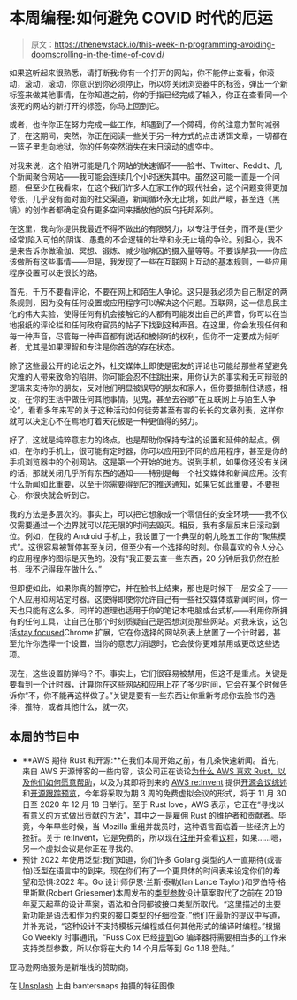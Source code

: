 # 本周编程:如何避免 COVID 时代的厄运

> 原文：<https://thenewstack.io/this-week-in-programming-avoiding-doomscrolling-in-the-time-of-covid/>

如果这听起来很熟悉，请打断我:你有一个打开的网站，你不能停止查看，你滚动，滚动，滚动，你意识到你必须停止，所以你关闭浏览器中的标签，弹出一个新标签来做其他事情，在你知道之前，你的手指已经完成了输入，你正在查看同一个该死的网站的新打开的标签，你马上回到它。

或者，也许你正在努力完成一些工作，却遇到了一个障碍，你的注意力暂时减弱了，在这期间，突然，你正在阅读一些关于另一种方式的点击诱饵文章，一切都在一篮子里走向地狱，你的任务突然消失在末日滚动的虚空中。

对我来说，这个陷阱可能是几个网站的快速循环——脸书、Twitter、Reddit、几个新闻聚合网站——我可能会连续几个小时迷失其中。虽然这可能一直是一个问题，但至少在我看来，在这个我们许多人在家工作的现代社会，这个问题变得更加夸张，几乎没有面对面的社交渠道，新闻循环永无止境，如此严峻，甚至连《黑镜》的创作者都确定没有更多空间来播放他的反乌托邦系列。

在这里，我向你提供我最近不得不做出的有限努力，以专注于任务，而不是(至少经常)陷入可怕的阴谋、愚蠢的不合逻辑的壮举和永无止境的争论。别担心，我不是来告诉你做瑜伽、冥想、锻炼、减少咖啡因的摄入量等等。不要误解我——你应该做所有这些事情——但是，我发现了一些在互联网上互动的基本规则，一些应用程序设置可以走很长的路。

首先，千万不要看评论，不要在网上和陌生人争论。这只是我必须为自己制定的两条规则，因为没有任何设置或应用程序可以解决这个问题。互联网，这一信息民主化的伟大实验，使得任何有机会接触它的人都有可能发出自己的声音，你可以在当地报纸的评论栏和任何政府官员的帖子下找到这种声音。在这里，你会发现任何和每一种声音，尽管每一种声音都有说话和被倾听的权利，但你不一定要成为倾听者，尤其是如果理智和专注是你首选的存在状态。

除了这些最公开的论坛之外，社交媒体上即使是密友的评论也可能给那些希望避免灾难的人带来致命的陷阱。你可能会忍不住跳出来，用你认为的事实和无可辩驳的逻辑来支持你的朋友，反对他们明显被误导的朋友和家人，但你要抵制住诱惑，相反，在你的生活中做任何其他事情。见鬼，甚至去谷歌“在互联网上与陌生人争论”，看看多年来写的关于这种活动如何徒劳甚至有害的长长的文章列表，这样你就可以决定心不在焉地盯着天花板是一种更值得的努力。

好了，这就是纯粹意志力的终点，也是帮助你保持专注的设置和延伸的起点。例如，在你的手机上，很可能有定时器，你可以应用到不同的应用程序，甚至是你的手机浏览器中的个别网站。这是第一个开始的地方。说到手机，如果你还没有关闭的话，那就关闭几乎所有东西的通知——特别是每一个社交媒体和新闻应用。没有什么新闻如此重要，以至于你需要得到它的推送通知，如果它如此重要，不要担心，你很快就会听到它。

我的方法是多层次的。事实上，可以把它想象成一个零信任的安全环境——我不仅仅需要通过一个边界就可以花无限的时间去毁灭。相反，我有多层反末日滚动到位。例如，在我的 Android 手机上，我设置了一个典型的朝九晚五工作的“聚焦模式”。这很容易被暂停甚至关闭，但至少有一个选择的时刻。你最喜欢的令人分心的应用程序的图标是灰色的。没有“我正要去查一些东西，20 分钟后我仍然在脸书，我不记得我在做什么。”

但即便如此，如果你真的暂停它，并在脸书上结束，那也是时候下一层安全了——个人应用和网站定时器。这使得即使你允许自己有一些社交媒体或新闻时间，你一天也只能有这么多。同样的道理也适用于你的笔记本电脑或台式机——利用你所拥有的任何工具，让自己在那个时刻质疑自己是否想浏览那些网站。对我来说，这包括[stay focused](https://chrome.google.com/webstore/detail/stayfocusd/laankejkbhbdhmipfmgcngdelahlfoji?hl=en)Chrome 扩展，它在你选择的网站列表上放置了一个计时器，甚至允许你选择一个设置，当你的意志力消退时，它会使你更难禁用或更改这些选项。

现在，这些设置防弹吗？不。事实上，它们很容易被禁用，但这不是重点。关键是要看到一个计时器，计算你在这些网站和应用上花了多少时间，它会在某个时候告诉你“不，你不能再这样做了。”关键是要有一些东西让你重新考虑你去脸书的选择，推特，或者其他什么，就一次。

## 本周的节目中

*   **AWS 期待 Rust 和开源:**在我们本周开始之前，有几条快速新闻。首先，来自 AWS 开源博客的一些内容，该公司正在谈论[为什么 AWS 喜欢 Rust，以及他们如何愿意帮助](https://aws.amazon.com/blogs/opensource/why-aws-loves-rust-and-how-wed-like-to-help/)，以及为其即将到来的 [AWS re:Invent](https://reinvent.awsevents.com/) 提供[开源会议综述](https://aws.amazon.com/blogs/opensource/reinvent-2020-open-source-session-round-up/)和[开源跟踪预览](https://aws.amazon.com/blogs/opensource/reinvent-2020-open-source-track-preview/)，今年将采取为期 3 周的免费虚拟会议的形式，将于 11 月 30 日至 2020 年 12 月 18 日举行。至于 Rust love，AWS 表示，它正在“寻找以有意义的方式做出贡献的方法”，其中之一是雇佣 Rust 的维护者和贡献者。毕竟，今年早些时候，当 Mozilla 重组并裁员时，这种语言面临着一些经济上的挫折。关于 re:Invent，它是免费的，所以现在[注册](https://reinvent.awsevents.com/)并查看[议程](https://reinvent.awsevents.com/agenda/)，如果……嗯，另一个虚拟会议是你正在寻找的。
*   预计 2022 年使用泛型:我们知道，你们许多 Golang 类型的人一直期待(或害怕)泛型在语言中的到来，现在你们有了一个更具体的时间表来设定你们的希望和恐惧:2022 年。Go 设计师伊恩·兰斯·泰勒(Ian Lance Taylor)和罗伯特·格里斯默(Robert Griesemer)本周发布的[类型参数](https://go.googlesource.com/proposal/+/refs/heads/master/design/go2draft-type-parameters.md)设计草案取代了之前在 2019 年夏天起草的设计草案，语法和合同都被接口类型所取代。“这里描述的主要新功能是语法和作为约束的接口类型的仔细检查，”他们在最新的提议中写道，并补充说，“这种设计不支持模板元编程或任何其他形式的编译时编程。”根据 Go Weekly 时事通讯，“Russ Cox 已经[提到](https://golangweekly.com/link/99344/rss)Go 编译器将需要相当多的工作来支持类型参数，所以你将在大约 14 个月后等到 Go 1.18 登陆。”

亚马逊网络服务是新堆栈的赞助商。

在 [Unsplash](https://unsplash.com/s/photos/black-mirror?utm_source=unsplash&utm_medium=referral&utm_content=creditCopyText) 上由 bantersnaps 拍摄的特征图像

<svg xmlns:xlink="http://www.w3.org/1999/xlink" viewBox="0 0 68 31" version="1.1"><title>Group</title> <desc>Created with Sketch.</desc></svg>